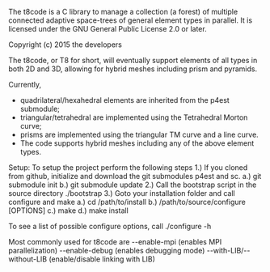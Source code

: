 
The t8code is a C library to manage a collection (a forest) of multiple
connected adaptive space-trees of general element types in parallel.
It is licensed under the GNU General Public License 2.0 or later.

Copyright (c) 2015 the developers

The t8code, or T8 for short, will eventually support elements of all types in
both 2D and 3D, allowing for hybrid meshes including prism and pyramids.

Currently, 
  - quadrilateral/hexahedral elements are inherited from the p4est submodule; 
  - triangular/tetrahedral are implemented using the Tetrahedral Morton curve;
  - prisms are implemented using the triangular TM curve and a line curve.
  - The code supports hybrid meshes including any of the above element types.

Setup:
  To setup the project perform the following steps
    1.) If you cloned from github, initialize and download the git submodules
       p4est and sc.
      a.) git submodule init
      b.) git submodule update
    2.) Call the bootstrap script in the source directory
        ./bootstrap
    3.) Goto your installation folder and call configure and make
      a.) cd /path/to/install
      b.) /path/to/source/configure [OPTIONS]
      c.) make 
      d.) make install

To see a list of possible configure options, call
 ./configure -h

Most commonly used for t8code are
  --enable-mpi    (enables MPI parallelization)
  --enable-debug  (enables debugging mode)
  --with-LIB/--without-LIB (enable/disable linking with LIB)
